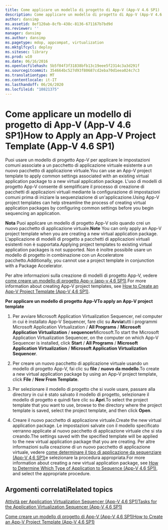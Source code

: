 ```yaml
---
title: Come applicare un modello di progetto di App-V (App-V 4.6 SP1)
description: Come applicare un modello di progetto di App-V (App-V 4.6 SP1)
author: dansimp
ms.assetid: 8ef120ab-8cfb-438c-8136-671167b7bd9d
ms.reviewer: ''
manager: dansimp
ms.author: dansimp
ms.pagetype: mdop, appcompat, virtualization
ms.mktglfcycl: deploy
ms.sitesec: library
ms.prod: w10
ms.date: 06/16/2016
ms.openlocfilehash: 5b5f04f3f31838bfb13c19eee5f2314c3a3d291f
ms.sourcegitcommit: 354664bc527d93f80687cd2eba70d1eea024c7c3
ms.translationtype: MT
ms.contentlocale: it-IT
ms.lasthandoff: 06/26/2020
ms.locfileid: "10821375"
---
```

# <span data-ttu-id="1a07e-103">Come applicare un modello di progetto di App-V (App-V 4.6 SP1)</span><span class="sxs-lookup"><span data-stu-id="1a07e-103">How to Apply an App-V Project Template (App-V 4.6 SP1)</span></span>


<span data-ttu-id="1a07e-104">Puoi usare un modello di progetto App-V per applicare le impostazioni comuni associate a un pacchetto di applicazione virtuale esistente a un nuovo pacchetto di applicazione virtuale.</span><span class="sxs-lookup"><span data-stu-id="1a07e-104">You can use an App-V project template to apply common settings associated with an existing virtual application package to a new virtual application package.</span></span> <span data-ttu-id="1a07e-105">L'uso di modelli di progetto App-V consente di semplificare il processo di creazione di pacchetti di applicazioni virtuali mediante la configurazione di impostazioni comuni prima di iniziare la sequenziazione di un'applicazione.</span><span class="sxs-lookup"><span data-stu-id="1a07e-105">Using App-V project templates can help streamline the process of creating virtual application packages by configuring common settings before you begin sequencing an application.</span></span>

<span data-ttu-id="1a07e-106">**Nota**  Puoi applicare un modello di progetto App-V solo quando crei un nuovo pacchetto di applicazione virtuale.</span><span class="sxs-lookup"><span data-stu-id="1a07e-106">**Note** You can only apply an App-V project template when you are creating a new virtual application package.</span></span> <span data-ttu-id="1a07e-107">L'applicazione di modelli di progetto a pacchetti di applicazioni virtuali esistenti non è supportata.</span><span class="sxs-lookup"><span data-stu-id="1a07e-107">Applying project templates to existing virtual application packages is not supported.</span></span> <span data-ttu-id="1a07e-108">Non è inoltre possibile usare un modello di progetto in combinazione con un Acceleratore pacchetto.</span><span class="sxs-lookup"><span data-stu-id="1a07e-108">Additionally, you cannot use a project template in conjunction with a Package Accelerator.</span></span>

 

<span data-ttu-id="1a07e-109">Per altre informazioni sulla creazione di modelli di progetto App-V, vedere [come creare un modello di progetto App-v (app-v 4,6 SP1)](how-to-create-an-app-v-project-template--app-v-46-sp1-.md).</span><span class="sxs-lookup"><span data-stu-id="1a07e-109">For more information about creating App-V project templates, see [How to Create an App-V Project Template (App-V 4.6 SP1)](how-to-create-an-app-v-project-template--app-v-46-sp1-.md).</span></span>

**<span data-ttu-id="1a07e-110">Per applicare un modello di progetto App-V</span><span class="sxs-lookup"><span data-stu-id="1a07e-110">To apply an App-V project template</span></span>**

1.  <span data-ttu-id="1a07e-111">Per avviare Microsoft Application Virtualization Sequencer, nel computer in cui è installato App-V Sequencer, fare clic su **Avvia**tutti i programmi Microsoft Application Virtualization  /  **All Programs**  /  **Microsoft Application Virtualization**  /  **sequencer**Microsoft.</span><span class="sxs-lookup"><span data-stu-id="1a07e-111">To start the Microsoft Application Virtualization Sequencer, on the computer on which App-V Sequencer is installed, click **Start** / **All Programs** / **Microsoft Application Virtualization** / **Microsoft Application Virtualization Sequencer**.</span></span>

2.  <span data-ttu-id="1a07e-112">Per creare un nuovo pacchetto di applicazione virtuale usando un modello di progetto App-V, fai clic su **file**  /  **nuovo da modello**.</span><span class="sxs-lookup"><span data-stu-id="1a07e-112">To create a new virtual application package by using an App-V project template, click **File** / **New From Template**.</span></span>

3.  <span data-ttu-id="1a07e-113">Per selezionare il modello di progetto che si vuole usare, passare alla directory in cui è stato salvato il modello di progetto, selezionare il modello di progetto e quindi fare clic su **Apri**.</span><span class="sxs-lookup"><span data-stu-id="1a07e-113">To select the project template that you want to use, browse to the directory where the project template is saved, select the project template, and then click **Open**.</span></span>

4.  <span data-ttu-id="1a07e-114">Creare il nuovo pacchetto di applicazione virtuale.</span><span class="sxs-lookup"><span data-stu-id="1a07e-114">Create the new virtual application package.</span></span> <span data-ttu-id="1a07e-115">Le impostazioni salvate con il modello specificato verranno applicate al nuovo pacchetto di applicazione virtuale che si sta creando.</span><span class="sxs-lookup"><span data-stu-id="1a07e-115">The settings saved with the specified template will be applied to the new virtual application package that you are creating.</span></span> <span data-ttu-id="1a07e-116">Per altre informazioni sulla creazione di un nuovo pacchetto di applicazione virtuale, vedere [come determinare il tipo di applicazione da sequenziare (App-V 4,6 SP1)](how-to-determine-which-type-of-application-to-sequence---app-v-46-sp1-.md)e selezionare la procedura appropriata.</span><span class="sxs-lookup"><span data-stu-id="1a07e-116">For more information about creating a new virtual application package, see [How to Determine Which Type of Application to Sequence (App-V 4.6 SP1)](how-to-determine-which-type-of-application-to-sequence---app-v-46-sp1-.md), and select the appropriate procedure.</span></span>

## <span data-ttu-id="1a07e-117">Argomenti correlati</span><span class="sxs-lookup"><span data-stu-id="1a07e-117">Related topics</span></span>


[<span data-ttu-id="1a07e-118">Attività per Application Virtualization Sequencer (App-V 4.6 SP1)</span><span class="sxs-lookup"><span data-stu-id="1a07e-118">Tasks for the Application Virtualization Sequencer (App-V 4.6 SP1)</span></span>](tasks-for-the-application-virtualization-sequencer--app-v-46-sp1-.md)

[<span data-ttu-id="1a07e-119">Come creare un modello di progetto di App-V (App-V 4.6 SP1)</span><span class="sxs-lookup"><span data-stu-id="1a07e-119">How to Create an App-V Project Template (App-V 4.6 SP1)</span></span>](how-to-create-an-app-v-project-template--app-v-46-sp1-.md)

 

 





